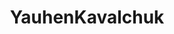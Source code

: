 ---
title: YauhenKavalchuk
github: https://github.com/YauhenKavalchuk
mode: dark
transition: 3s
archetype:
- Dynamic
- Cool Banner
---
